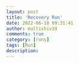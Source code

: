 ```yaml
---
layout: post
title: 'Recovery Run'
date: 2022-06-10 09:31:41
author: multishiv19
comments: true
category: [runs]
tags: [Run]
description: 
---
```


<div width='100%' class='strava-embed-placeholder' data-embed-type='activity' data-embed-id='7287616008'></div>
<script src='https://strava-embeds.com/embed.js'></script>

